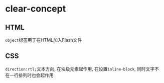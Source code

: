 # clear-concept

## HTML
`object`标签用于在HTML加入Flash文件

## CSS
`direction:rtl;`文本方向, 在块级元素起作用, 在设置`inline-block`, 同时文字不在一行排列时也会起作用
